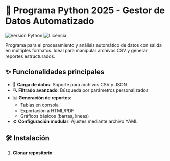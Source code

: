 # 🚀 Programa Python 2025 - Gestor de Datos Automatizado

![Versión Python](https://img.shields.io/badge/Python-3.8%2B-blue) ![Licencia](https://img.shields.io/badge/Licencia-MIT-green)

Programa para el procesamiento y análisis automático de datos con salida en múltiples formatos. Ideal para manipular archivos CSV y generar reportes estructurados.

## ✨ Funcionalidades principales
- 📁 **Carga de datos**: Soporte para archivos CSV y JSON
- 🔍 **Filtrado avanzado**: Búsqueda por parámetros personalizados
- 📊 **Generación de reportes**: 
  - Tablas en consola
  - Exportación a HTML/PDF
  - Gráficos básicos (barras, líneas)
- ⚙️ **Configuración modular**: Ajustes mediante archivo YAML

## 🛠️ Instalación
1. **Clonar repositorio**: